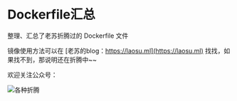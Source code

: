 # Dockerfile汇总

整理、汇总了老苏折腾过的 Dockerfile 文件

镜像使用方法可以在 [老苏的blog：https://laosu.ml](https://laosu.ml)  找找，如果找不到，那说明还在折腾中~~

欢迎关注公众号：

![各种折腾](https://laosu.ml/uploads/wechat-qcode.jpg)
